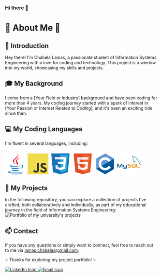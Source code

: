 ### Hi there 👋

# 🌟 About Me 🌟

## 🚀 Introduction

Hey there! I'm Chabela Lamas, a passionate student of Information Systems Engineering with a love for coding and technology. This project is a window into my world, showcasing my skills and projects.

## 🎓 My Background

I come from a [Your Field or Industry] background and have been coding for more than 4 years. My coding journey started with a spark of interest in [Your Passion or Interest Related to Coding], and it's been an exciting ride since then.

## 💻 My Coding Languages

I'm fluent in several languages, including:

<img src="https://github.com/devicons/devicon/blob/v2.15.1/icons/java/java-original.svg" alt="Java" width="70" height="70"> <img src="https://github.com/devicons/devicon/blob/v2.15.1/icons/javascript/javascript-original.svg" alt="JavaScript" width="70" height="70"> <img src="https://github.com/devicons/devicon/blob/v2.15.1/icons/css3/css3-original.svg" alt="CSS" width="70" height="70"> <img src="https://github.com/devicons/devicon/blob/v2.15.1/icons/html5/html5-original.svg" alt="HTML" width="70" height="70"> <img src="https://github.com/devicons/devicon/blob/v2.15.1/icons/c/c-original.svg" alt="C" width="70" height="70"> <img src="https://github.com/devicons/devicon/blob/v2.15.1/icons/mysql/mysql-original-wordmark.svg" alt="SQL" width="80" height="80">



## 🚀 My Projects

In the following repository, you can explore a collection of projects I've crafted, both collaboratively and individually, as part of my educational journey in the field of Information Systems Engineering: ![Portfolio of my university's projects](https://github.com/ChabelaLamas/Projects_UTN)


## 📫 Contact

If you have any questions or simply want to connect, feel free to reach out to me via lamas.chabela@gmail.com.

:bulb: Thanks for exploring my project portfolio! :bulb:

<a href="https://www.linkedin.com/in/chabela-maría-lamas-0801b828b">
  <img src="https://www.linkedin.com/favicon.ico" width="20" height="20" alt="LinkedIn Icon">
</a>
<a href="mailto:lamas.chabela@gmail.com">
  <img src="https://cdn-icons-png.flaticon.com/256/281/281769.png" width="20" height="20" alt="Email Icon">

</a>

